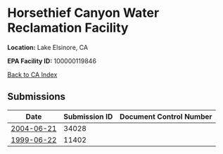 # Horsethief Canyon Water Reclamation Facility

**Location:** Lake Elsinore, CA

**EPA Facility ID:** 100000119846

[Back to CA Index](../../index.md)

## Submissions

| Date | Submission ID | Document Control Number |
|------|--------------|-------------------------|
| [2004-06-21](submissions/34028.md) | 34028 |  |
| [1999-06-22](submissions/11402.md) | 11402 |  |
